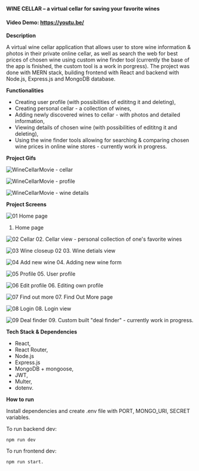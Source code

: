 **WINE CELLAR – a virtual cellar for saving your favorite wines**

#### Video Demo:  https://youtu.be/

 **Description**

A virtual wine cellar application that allows user to store wine information & photos in their private online cellar, as well as search the web for best prices of chosen wine using custom wine finder tool (currently the base of the app is finished, the custom tool is a work in porgress).
The project was done with MERN stack, building frontend with React and backend with Node.js, Express.js and MongoDB database. 

**Functionalities**

- Creating user profile (with possibilities of edititng it and deleting),
- Creating personal cellar - a collection of wines,
- Adding newly discovered wines to cellar - with photos and detailed information,
- Viewing details of chosen wine (with possibilities of edititng it and deleting),
- Using the wine finder tools allowing for searching & comparing chosen wine prices in online wine stores - currently work in progress.

**Project Gifs**

![WineCellarMovie - cellar](https://github.com/mklimczak93/the-wine-cellar/assets/123643355/2c06959c-d0f8-4c45-a3b5-8cc89a43f7ee)

![WineCellarMovie - profile](https://github.com/mklimczak93/the-wine-cellar/assets/123643355/298079bf-bd93-41d5-a4ea-fcc925fadb40)

![WineCellarMovie - wine details](https://github.com/mklimczak93/the-wine-cellar/assets/123643355/4b8d3ac0-edb1-4133-8cb1-aa09ac731e33)



**Project Screens**

![01  Home page](https://github.com/mklimczak93/the-wine-cellar/assets/123643355/9f69986b-cb5e-489e-9ce0-e59f4de935f3)
01. Home page

![02  Cellar](https://github.com/mklimczak93/the-wine-cellar/assets/123643355/d86fda62-bada-467d-b7ef-4e8798f502f2)
02. Cellar view - personal collection of one's favorite wines

![03  Wine closeup 02](https://github.com/mklimczak93/the-wine-cellar/assets/123643355/fad17778-eaa5-4873-9808-c9f023aa9a6f)
03. Wine detials view

![04  Add new wine](https://github.com/mklimczak93/the-wine-cellar/assets/123643355/fc529743-7ad0-4d05-9e2b-ccc811f4f095)
04. Adding new wine form

![05  Profile](https://github.com/mklimczak93/the-wine-cellar/assets/123643355/5fc76114-a895-4b0e-b62c-a9d7146a4295)
05. User profile

![06  Edit profile](https://github.com/mklimczak93/the-wine-cellar/assets/123643355/a3936c53-7034-4030-ac6d-92c655041bf6)
06. Editing own profile

![07  Find out more](https://github.com/mklimczak93/the-wine-cellar/assets/123643355/76b2d7a9-c004-4bc6-98ea-4a78646fdc1d)
07. Find Out More page

![08  Login](https://github.com/mklimczak93/the-wine-cellar/assets/123643355/8405f78e-b3d1-4fec-833a-8afde6eeca27)
08. Login view

![09  Deal finder](https://github.com/mklimczak93/the-wine-cellar/assets/123643355/653cf05d-20ac-4b55-b6b0-2817e78b6590)
09. Custom built "deal finder" - currently work in progress.

**Tech Stack & Dependencies**
- React,
- React Router,
- Node.js
- Express.js
- MongoDB + mongoose,
- JWT,
- Multer,
- dotenv.

**How to run**

Install dependencies and create .env file with PORT, MONGO_URI, SECRET variables.

To run backend dev: 
```
npm run dev
```
To run frontend dev: 
```
npm run start.
```

